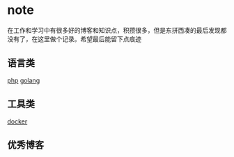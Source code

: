 # note
在工作和学习中有很多好的博客和知识点，积攒很多，但是东拼西凑的最后发现都没有了，在这里做个记录。希望最后能留下点痕迹


## 语言类
[php](./php/index.md)
[golang](./golang/index.md)

## 工具类
[docker](./docker/index.md)

## 优秀博客
